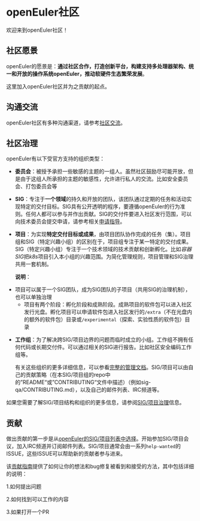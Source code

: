# openEuler社区

欢迎来到openEuler社区！



## 社区愿景

openEuler的愿景是：**通过社区合作，打造创新平台，构建支持多处理器架构、统一和开放的操作系统openEuler，推动软硬件生态繁荣发展**。



这里加入openEuler社区并为之贡献的起点。



## 沟通交流


openEuler社区有多种沟通渠道，请参考[社区交流](/communication)。



## 社区治理


openEuler有以下受官方支持的组织类型：

+ **委员会**：被授予承担一些敏感的主题的一组人。虽然社区鼓励尽可能开放，但是由于这组人所承担的主题的敏感性，允许进行私人的交流。比如安全委员会、打包委员会等

+ **SIG**：专注于**一个领域**的持久和开放的团队，该团队通过定期的任务和活动实现特定的交付目标。SIG具有公开透明的程序，要遵循openEuler的行为准则。任何人都可以参与并作出贡献。SIG的交付件要进入社区发行范围，可以向技术委员会提交申请，请参考相关[申请指导](/technical-committee/governance/README.md)。

+ **项目**：为实现**特定交付目标或成果**，由项目团队协作完成的任务（集）。项目组和SIG（特定兴趣小组）的区别在于，项目组专注于某一特定的交付成果。SIG（特定兴趣小组）专注于一个技术领域的技术贡献和创新孵化。比如*容器SIG*把*k8s*项目引入本小组的兴趣范围。为简化管理规则，项目管理和SIG治理共用一套机制。

  **说明**：
  
- 项目可以属于一个SIG团队，成为SIG团队的子项目（共用SIG的治理机制），也可以单独治理
  - 项目有两个阶段：孵化阶段和成熟阶段。成熟项目的软件包可以进入社区发行光盘。孵化项目可以申请软件包进入社区发行的`/extra`（不在光盘内的额外的软件包）目录或`/experimental`（探索、实验性质的软件包）目录

+ **工作组**：为了解决跨SIG/项目边界的问题而临时成立的小组。工作组不拥有任何代码或长期交付件。可以通过相关的SIG进行报告。比如社区安全编码工作组等。

  有关这些组织的更多详细信息，可以参看[完整的管理文档](/technical-committee/governance.md)。SIG/项目可以由自己的贡献策略（在本SIG/项目组的repo中的”README“或”CONTRIBUTING“文件中描述）（例如sig-qa/CONTRIBUTING.md），以及自己的邮件列表、IRC频道等。

如果您需要了解SIG/项目结构和组织的更多信息，请参阅[SIG/项目治理](/technical-committee/governance/SIG&project-goveranace.md)信息。



## 贡献


做出贡献的第一步是从[openEuler的SIG/项目列表中选择](SIG&project-list.md)。开始参加SIG/项目会议，加入IRC频道并订阅邮件列表。SIG/项目通常会由一系列`help-wanted`的ISSUE，这些ISSUE可以帮助新的贡献者参与进来。

该[贡献指南](/guide/README.md)提供了如何让你的想法和bug修复被看到和接受的方法，其中包括详细的说明：

1.如何提出问题

2.如何找到可以工作的内容

3.如果打开一个PR

